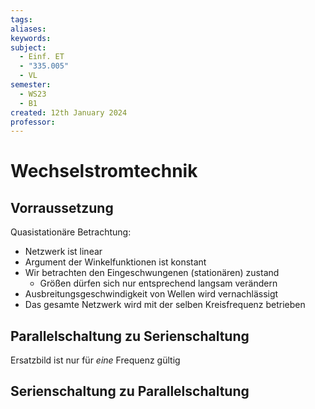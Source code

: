 ```yaml
---
tags: 
aliases: 
keywords: 
subject:
  - Einf. ET
  - "335.005"
  - VL
semester:
  - WS23
  - B1
created: 12th January 2024
professor:
---
```

 

# Wechselstromtechnik

## Vorraussetzung

Quasistationäre Betrachtung:
- Netzwerk ist linear
- Argument der Winkelfunktionen ist konstant
- Wir betrachten den Eingeschwungenen (stationären) zustand
  - Größen dürfen sich nur entsprechend langsam verändern
- Ausbreitungsgeschwindigkeit von Wellen wird vernachlässigt
- Das gesamte Netzwerk wird mit der selben Kreisfrequenz betrieben

## Parallelschaltung zu Serienschaltung

Ersatzbild ist nur für *eine* Frequenz gültig

## Serienschaltung zu Parallelschaltung